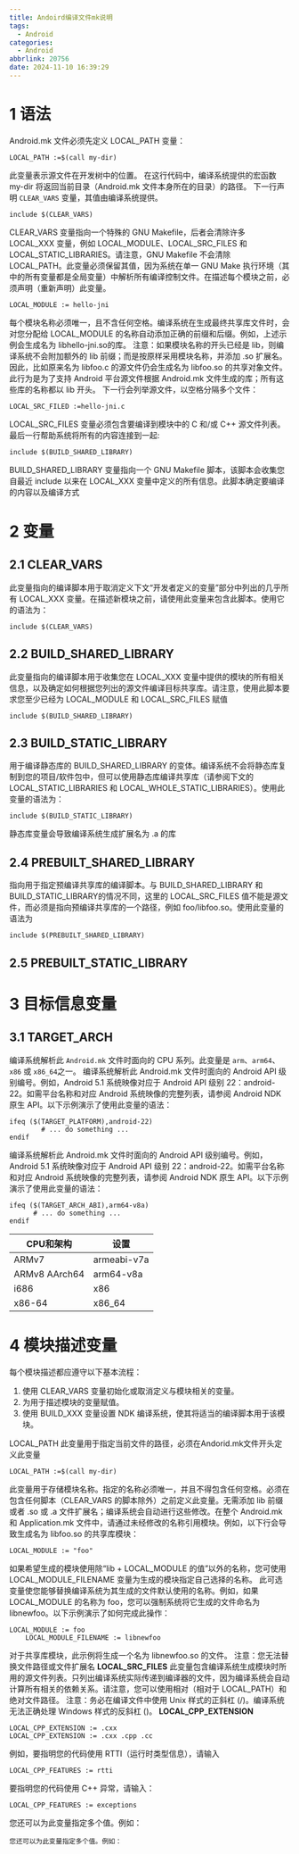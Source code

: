 ```yaml
---
title: Andoird编译文件mk说明
tags:
  - Android
categories:
  - Android
abbrlink: 20756
date: 2024-11-10 16:39:29
---
```

# 1 语法
Android.mk 文件必须先定义 LOCAL_PATH 变量：
```
LOCAL_PATH :=$(call my-dir)
```
此变量表示源文件在开发树中的位置。
在这行代码中，编译系统提供的宏函数 my-dir 将返回当前目录（Android.mk 文件本身所在的目录）的路径。
下一行声明 `CLEAR_VARS` 变量，其值由编译系统提供。

```
include $(CLEAR_VARS)
```
CLEAR_VARS 变量指向一个特殊的 GNU Makefile，后者会清除许多 LOCAL_XXX 变量，例如 LOCAL_MODULE、LOCAL_SRC_FILES 和 LOCAL_STATIC_LIBRARIES。请注意，GNU Makefile 不会清除 LOCAL_PATH。此变量必须保留其值，因为系统在单一 GNU Make 执行环境（其中的所有变量都是全局变量）中解析所有编译控制文件。在描述每个模块之前，必须声明（重新声明）此变量。
```
LOCAL_MODULE := hello-jni
```
每个模块名称必须唯一，且不含任何空格。编译系统在生成最终共享库文件时，会对您分配给 LOCAL_MODULE 的名称自动添加正确的前缀和后缀。例如，上述示例会生成名为 libhello-jni.so的库。
注意：如果模块名称的开头已经是 lib，则编译系统不会附加额外的 lib 前缀；而是按原样采用模块名称，并添加 .so 扩展名。因此，比如原来名为 libfoo.c 的源文件仍会生成名为 libfoo.so 的共享对象文件。此行为是为了支持 Android 平台源文件根据 Android.mk 文件生成的库；所有这些库的名称都以 lib 开头。
下一行会列举源文件，以空格分隔多个文件：
```
LOCAL_SRC_FILED :=hello-jni.c
```
LOCAL_SRC_FILES 变量必须包含要编译到模块中的 C 和/或 C++ 源文件列表。
最后一行帮助系统将所有的内容连接到一起:
```
include $(BUILD_SHARED_LIBRARY)
```
BUILD_SHARED_LIBRARY 变量指向一个 GNU Makefile 脚本，该脚本会收集您自最近 include 以来在 LOCAL_XXX 变量中定义的所有信息。此脚本确定要编译的内容以及编译方式
# 2 变量
## 2.1 CLEAR_VARS
此变量指向的编译脚本用于取消定义下文“开发者定义的变量”部分中列出的几乎所有 LOCAL_XXX 变量。在描述新模块之前，请使用此变量来包含此脚本。使用它的语法为：
```
include $(CLEAR_VARS)
```
## 2.2 BUILD_SHARED_LIBRARY
此变量指向的编译脚本用于收集您在 LOCAL_XXX 变量中提供的模块的所有相关信息，以及确定如何根据您列出的源文件编译目标共享库。请注意，使用此脚本要求您至少已经为 LOCAL_MODULE 和 LOCAL_SRC_FILES 赋值
```
include $(BUILD_SHARED_LIBRARY)
```
## 2.3 BUILD_STATIC_LIBRARY
用于编译静态库的 BUILD_SHARED_LIBRARY 的变体。编译系统不会将静态库复制到您的项目/软件包中，但可以使用静态库编译共享库（请参阅下文的 LOCAL_STATIC_LIBRARIES 和 LOCAL_WHOLE_STATIC_LIBRARIES）。使用此变量的语法为：
```
include $(BUILD_STATIC_LIBRARY)
```
静态库变量会导致编译系统生成扩展名为 .a 的库
## 2.4 PREBUILT_SHARED_LIBRARY
指向用于指定预编译共享库的编译脚本。与 BUILD_SHARED_LIBRARY 和 BUILD_STATIC_LIBRARY的情况不同，这里的 LOCAL_SRC_FILES 值不能是源文件，而必须是指向预编译共享库的一个路径，例如 foo/libfoo.so。使用此变量的语法为
```
include $(PREBUILT_SHARED_LIBRARY)
```
## 2.5 PREBUILT_STATIC_LIBRARY

# 3 目标信息变量

## 3.1 TARGET_ARCH
编译系统解析此 `Android.mk` 文件时面向的 CPU 系列。此变量是 `arm`、`arm64`、`x86` 或 `x86_64`之一。
编译系统解析此 Android.mk 文件时面向的 Android API 级别编号。例如，Android 5.1 系统映像对应于 Android API 级别 22：android-22。如需平台名称和对应 Android 系统映像的完整列表，请参阅 Android NDK 原生 API。以下示例演示了使用此变量的语法：
```
ifeq ($(TARGET_PLATFORM),android-22)
        # ... do something ...
endif
```
编译系统解析此 Android.mk 文件时面向的 Android API 级别编号。例如，Android 5.1 系统映像对应于 Android API 级别 22：android-22。如需平台名称和对应 Android 系统映像的完整列表，请参阅 Android NDK 原生 API。以下示例演示了使用此变量的语法：
```
ifeq ($(TARGET_ARCH_ABI),arm64-v8a)
      # ... do something ...
endif
```

| CPU和架构     | 设置        |
| ------------- | ----------- |
| ARMv7         | armeabi-v7a |
| ARMv8 AArch64 | arm64-v8a   |
| i686          | x86         |
| x86-64        | x86_64      |

# 4 模块描述变量
每个模块描述都应遵守以下基本流程：
1.  使用 CLEAR_VARS 变量初始化或取消定义与模块相关的变量。
2.	为用于描述模块的变量赋值。
3.	使用 BUILD_XXX 变量设置 NDK 编译系统，使其将适当的编译脚本用于该模块。

LOCAL_PATH
此变量用于指定当前文件的路径，必须在Andorid.mk文件开头定义此变量
```
LOCAL_PATH :=$(call my-dir)
```
此变量用于存储模块名称。指定的名称必须唯一，并且不得包含任何空格。必须在包含任何脚本（CLEAR_VARS 的脚本除外）之前定义此变量。无需添加 lib 前缀或者 .so 或 .a 文件扩展名；编译系统会自动进行这些修改。在整个 Android.mk 和 Application.mk 文件中，请通过未经修改的名称引用模块。例如，以下行会导致生成名为 libfoo.so 的共享库模块：
```
LOCAL_MODULE := "foo"
```
如果希望生成的模块使用除“lib + LOCAL_MODULE 的值”以外的名称，您可使用 LOCAL_MODULE_FILENAME 变量为生成的模块指定自己选择的名称。
此可选变量使您能够替换编译系统为其生成的文件默认使用的名称。例如，如果 LOCAL_MODULE 的名称为 foo，您可以强制系统将它生成的文件命名为 libnewfoo。以下示例演示了如何完成此操作：
```
LOCAL_MODULE := foo
    LOCAL_MODULE_FILENAME := libnewfoo
```
对于共享库模块，此示例将生成一个名为 libnewfoo.so 的文件。
注意：您无法替换文件路径或文件扩展名
**LOCAL_SRC_FILES**
此变量包含编译系统生成模块时所用的源文件列表。只列出编译系统实际传递到编译器的文件，因为编译系统会自动计算所有相关的依赖关系。请注意，您可以使用相对（相对于 LOCAL_PATH）和绝对文件路径。
注意：务必在编译文件中使用 Unix 样式的正斜杠 (/)。编译系统无法正确处理 Windows 样式的反斜杠 (\)。
**LOCAL_CPP_EXTENSION**
```
LOCAL_CPP_EXTENSION := .cxx
LOCAL_CPP_EXTENSION := .cxx .cpp .cc
```
例如，要指明您的代码使用 RTTI（运行时类型信息），请输入
```
LOCAL_CPP_FEATURES := rtti
```
要指明您的代码使用 C++ 异常，请输入：
```
LOCAL_CPP_FEATURES := exceptions
```
您还可以为此变量指定多个值。例如：
```
您还可以为此变量指定多个值。例如：
```




